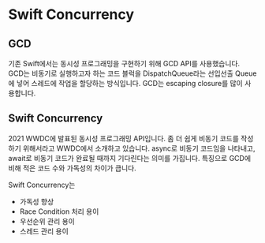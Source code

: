 # Swift Concurrency

## GCD
기존 Swift에서는 동시성 프로그래밍을 구현하기 위해 GCD API를 사용했습니다. 
GCD는 비동기로 실행하고자 하는 코드 블럭을 DispatchQueue라는 선입선출 Queue에 넣어 스레드에 작업을 할당하는 방식입니다. GCD는 escaping closure를 많이 사용합니다.

## Swift Concurrency
2021 WWDC에 발표된 동시성 프로그래밍 API입니다.
좀 더 쉽게 비동기 코드를 작성하기 위해서라고 WWDC에서 소개하고 있습니다. async로 비동기 코드임을 나타내고, await로 비동기 코드가 완료될 때까지 기다린다는 의미를 가집니다.
특징으로 GCD에 비해 적은 코드 수와 가독성의 차이가 큽니다.

Swift Concurrency는 
- 가독성 향상
- Race Condition 처리 용이
- 우선순위 관리 용이
- 스레드 관리 용이